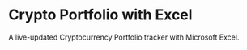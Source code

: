 # Crypto Portfolio with Excel
 A live-updated Cryptocurrency Portfolio tracker with Microsoft Excel.
